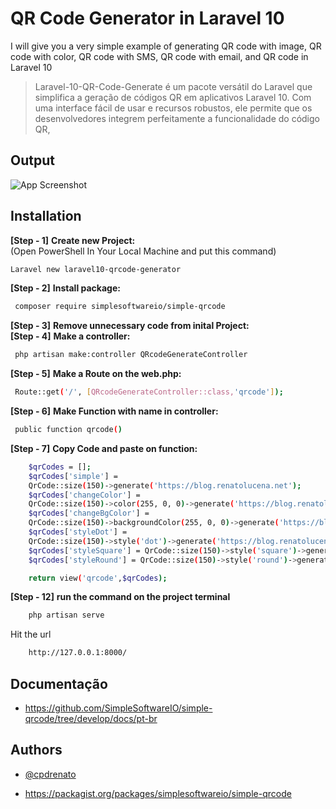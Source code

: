 
# QR Code Generator in Laravel 10
I will give you a very simple example of generating QR code with image, QR code with color, QR code with SMS, QR code with email, and QR code in Laravel 10

> Laravel-10-QR-Code-Generate é um pacote versátil do Laravel que simplifica a geração de códigos QR em aplicativos Laravel 10. Com uma interface fácil de usar e recursos robustos, ele permite que os desenvolvedores integrem perfeitamente a funcionalidade do código QR,

## Output
![App Screenshot](https://i.postimg.cc/9MQBzGCg/qr-code-generator.png)


## Installation

**[Step - 1]** **Create new Project:**<br/>
(Open PowerShell In Your Local Machine and put this command)
 ```bash
Laravel new laravel10-qrcode-generator
```
**[Step - 2]** **Install package:** 
```bash
 composer require simplesoftwareio/simple-qrcode
```
**[Step - 3]** **Remove unnecessary code from inital Project:** <br/>
**[Step - 4]** **Make a controller:** 
```bash
 php artisan make:controller QRcodeGenerateController
```
**[Step - 5]** **Make a Route on the web.php:** 
```bash
 Route::get('/', [QRcodeGenerateController::class,'qrcode']);
```
**[Step - 6]** **Make Function with name in controller:** 
```bash
 public function qrcode()
```
**[Step - 7]** **Copy Code and paste on function:** 
```bash
    $qrCodes = [];
    $qrCodes['simple'] = 
    QrCode::size(150)->generate('https://blog.renatolucena.net');
    $qrCodes['changeColor'] = 
    QrCode::size(150)->color(255, 0, 0)->generate('https://blog.renatolucena.net');
    $qrCodes['changeBgColor'] = 
    QrCode::size(150)->backgroundColor(255, 0, 0)->generate('https://blog.renatolucena.net');
    $qrCodes['styleDot'] = 
    QrCode::size(150)->style('dot')->generate('https://blog.renatolucena.net');
    $qrCodes['styleSquare'] = QrCode::size(150)->style('square')->generate('https://blog.renatolucena.net');
    $qrCodes['styleRound'] = QrCode::size(150)->style('round')->generate('https://blog.renatolucena.net');

    return view('qrcode',$qrCodes);

```

**[Step - 12]** **run the command on the project terminal**
```bash 
	php artisan serve
```
Hit the url
```bash
	http://127.0.0.1:8000/
```

## Documentação
- https://github.com/SimpleSoftwareIO/simple-qrcode/tree/develop/docs/pt-br

## Authors

- [@cpdrenato](https://www.github.com/lucenarenato)

- https://packagist.org/packages/simplesoftwareio/simple-qrcode
